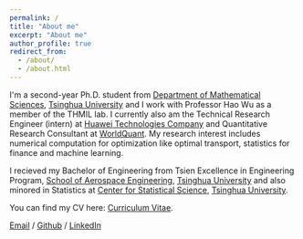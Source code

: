 ```yaml
---
permalink: /
title: "About me"
excerpt: "About me"
author_profile: true
redirect_from: 
  - /about/
  - /about.html
---
```


I'm a second-year Ph.D. student from [Department of Mathematical Sciences](https://www.math.tsinghua.edu.cn/), [Tsinghua University](https://www.tsinghua.edu.cn/) and I work with Professor Hao Wu as a member of the THMIL lab. I currently also am the Technical Research Engineer (intern) at [Huawei Technologies Company](https://www.huawei.com/) and Quantitative Research Consultant at [WorldQuant](https://www.worldquant.com/). My research interest includes numerical computation for optimization like optimal transport, statistics for finance and machine learning. 

I recieved my Bachelor of Engineering from Tsien Excellence in Engineering Program, [School of Aerospace Engineering](https://www.hy.tsinghua.edu.cn/), [Tsinghua University](https://www.tsinghua.edu.cn/) and also minored in Statistics at [Center for Statistical Science](http://www.stat.tsinghua.edu.cn/), [Tsinghua University](https://www.tsinghua.edu.cn/).

You can find my CV here: [Curriculum Vitae](../assets/Curriculum_Vitae.pdf).

[Email](cch21@mails.tsinghua.edu.cn) / [Github](https://github.com/SPCLEAN) / [LinkedIn](https://www.linkedin.com/in/chunhui-chen-9642a6268/)
